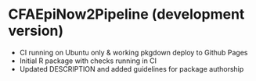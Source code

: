 # CFAEpiNow2Pipeline (development version)

* CI running on Ubuntu only & working pkgdown deploy to Github Pages
* Initial R package with checks running in CI
* Updated DESCRIPTION and added guidelines for package authorship
